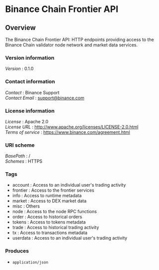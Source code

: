# Binance Chain Frontier API


<a name="overview"></a>
## Overview
The Binance Chain Frontier API: HTTP endpoints providing access to the Binance Chain validator node network and market data services.


### Version information
*Version* : 0.1.0


### Contact information
*Contact* : Binance Support  
*Contact Email* : support@binance.com


### License information
*License* : Apache 2.0  
*License URL* : http://www.apache.org/licenses/LICENSE-2.0.html  
*Terms of service* : https://www.binance.com/agreement.html


### URI scheme
*BasePath* : /  
*Schemes* : HTTPS


### Tags

* account : Access to an individual user's trading activity
* frontier : Access to the frontier services
* info : Access to runtime metadata
* market : Access to DEX market data
* misc : Others
* node : Access to the node RPC functions
* order : Access to historical orders
* tokens : Access to tokens metadata
* trade : Access to historical trading activity
* tx : Access to transactions metadata
* userdata : Access to an individual user's trading activity


### Produces

* `application/json`




